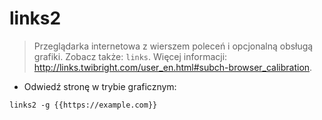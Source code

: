 # links2

> Przeglądarka internetowa z wierszem poleceń i opcjonalną obsługą grafiki.
> Zobacz także: `links`.
> Więcej informacji: <http://links.twibright.com/user_en.html#subch-browser_calibration>.

- Odwiedź stronę w trybie graficznym:

`links2 -g {{https://example.com}}`
